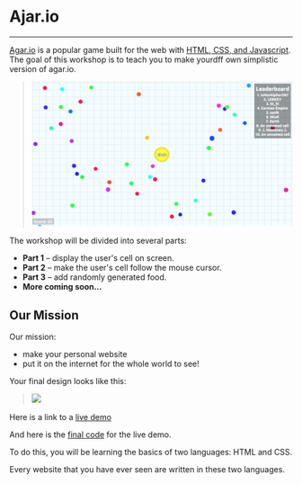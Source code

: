 # Ajar.io

---

[Agar.io](http://agar.io) is a popular game built for the web with [HTML, CSS, and Javascript](https://www.quora.com/Difference-between-HTML-XML-PHP-CSS-and-JavaScfdffdript-in-layman-terms). The goal of this workshop is to teach you to make yourdff own simplistic version of agar.io. 

> ![](img/agar.png)

The workshop will be divided into several parts:

- __Part 1__ – display the user's cell on screen.
- __Part 2__ – make the user's cell follow the mouse cursor.
- __Part 3__ – add randomly generated food.
- __More coming soon...__


## Our Mission

Our mission:

- make your personal website
- put it on the internet for the whole world to see!

Your final design looks like this:

> ![](img/final_1.png)

Here is a link to a [live demo](http://output.jsbin.com/fugoki/2)

And here is the [final code](http://jsbin.com/fugoki/2/edit) for the live demo.

To do this, you will be learning the basics of two languages: HTML and CSS.

Every website that you have ever seen are written in these two languages.